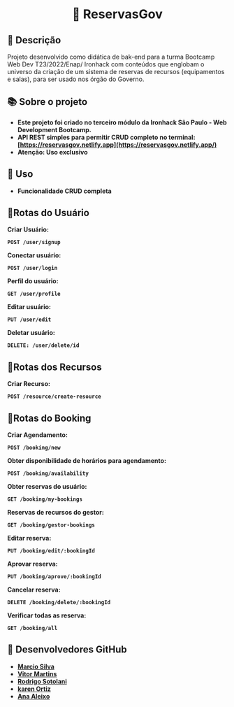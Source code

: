<h1 align="center">📇 ReservasGov</h1>

## :memo: Descrição
Projeto desenvolvido como didática de bak-end para a turma Bootcamp Web Dev T23/2022/Enap/ Ironhack com conteúdos que englobam o universo da criação de um sistema de reservas de recursos (equipamentos e salas), para ser usado nos órgão do Governo. 

## :books: Sobre o projeto
* <b> Este projeto foi criado no terceiro módulo da Ironhack São Paulo - Web Development Bootcamp.
* <b> API REST simples para permitir CRUD completo no terminal: [https://reservasgov.netlify.app](https://reservasgov.netlify.app/)
* <b> Atenção: Uso exclusivo

## :wrench: Uso
* Funcionalidade CRUD completa

## :rocket:Rotas do Usuário
<b> Criar Usuário:
```
POST /user/signup
```
<b> Conectar usuário:
```
POST /user/login
```
<b> Perfil do usuário:
```
GET /user/profile
```
<b> Editar usuário:
```
PUT /user/edit
```
<b> Deletar usuário:
```
DELETE: /user/delete/id
```
## :rocket:Rotas dos Recursos
<b> Criar Recurso:
```
POST /resource/create-resource
```
## :rocket:Rotas do Booking
<b> Criar Agendamento:
```
POST /booking/new
```
<b> Obter disponibilidade de horários para agendamento:
```
POST /booking/availability
```
<b>Obter reservas do usuário:
```
GET /booking/my-bookings
```
<b> Reservas de recursos do gestor:
```
GET /booking/gestor-bookings
```
<b> Editar reserva:
```
PUT /booking/edit/:bookingId
```
<b> Aprovar reserva:
```
PUT /booking/aprove/:bookingId
```
<b> Cancelar reserva:
```
DELETE /booking/delete/:bookingId
```
<b> Verificar todas as reserva:
```
GET /booking/all
```

## :rocket: Desenvolvedores GitHub

* <b> [Marcio Silva](https://github.com/msdrum)
* <b> [Vitor Martins](https://github.com/cmsvtr)
* <b> [Rodrigo Sotolani](https://github.com/rsotolani)
* <b> [karen Ortiz](https://github.com/kaluize)
* <b> [Ana Aleixo](https://github.com/AnaAleixo)
  
